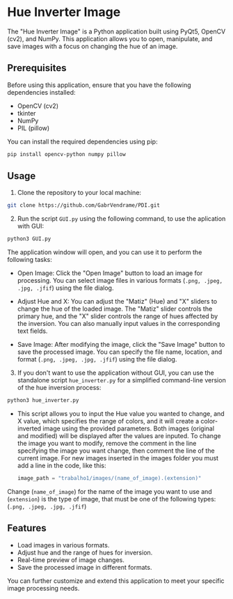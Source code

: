 # Hue Inverter Image

The "Hue Inverter Image" is a Python application built using PyQt5, OpenCV (cv2), and NumPy. This application allows you to open, manipulate, and save images with a focus on changing the hue of an image.

## Prerequisites

Before using this application, ensure that you have the following dependencies installed:

- OpenCV (cv2)
- tkinter
- NumPy
- PIL (pillow)

You can install the required dependencies using pip:

  ```bash
  pip install opencv-python numpy pillow
  ```

## Usage

1. Clone the repository to your local machine:

  ```bash
  git clone https://github.com/GabrVendrame/PDI.git
  ```

2. Run the script `GUI.py` using the following command, to use the aplication with GUI:

  ```bash
  python3 GUI.py
  ```

The application window will open, and you can use it to perform the following tasks:

- Open Image: Click the "Open Image" button to load an image for processing. You can select image files in various formats (`.png, .jpeg, .jpg, .jfif`) using the file dialog.

- Adjust Hue and X: You can adjust the "Matiz" (Hue) and "X" sliders to change the hue of the loaded image. The "Matiz" slider controls the primary hue, and the "X" slider controls the range of hues affected by the inversion. You can also manually input values in the corresponding text fields.

- Save Image: After modifying the image, click the "Save Image" button to save the processed image. You can specify the file name, location, and format (`.png, .jpeg, .jpg, .jfif`) using the file dialog.

3. If you don't want to use the application without GUI, you can use the standalone script `hue_inverter.py` for a simplified command-line version of the hue inversion process:

  ```bash
  python3 hue_inverter.py
  ```

- This script allows you to input the Hue value you wanted to change, and X value, which specifies the range of colors, and it will create a color-inverted image using the provided parameters. Both images (original and modified) will be displayed after the values are inputed.
To change the image you want to modify, remove the comment in the line specifying the image you want change, then comment the line of the current image. For new images inserted in the images folder you must add a line in the code, like this:

  ```python
  image_path = "trabalho1/images/(name_of_image).(extension)"
  ```

Change (`name_of_image`) for the name of the image you want to use and (`extension`) is the type of image, that must be one of the following types: (`.png, .jpeg, .jpg, .jfif`)

## Features

- Load images in various formats.
- Adjust hue and the range of hues for inversion.
- Real-time preview of image changes.
- Save the processed image in different formats.

You can further customize and extend this application to meet your specific image processing needs.